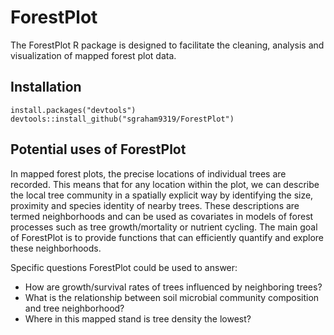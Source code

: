 # ForestPlot

The ForestPlot R package is designed to facilitate the cleaning, analysis and
visualization of mapped forest plot data.

## Installation

```
install.packages("devtools")
devtools::install_github("sgraham9319/ForestPlot")
```

## Potential uses of ForestPlot

In mapped forest plots, the precise locations of individual trees are recorded.
This means that for any location within the plot, we can describe the local tree
community in a spatially explicit way by identifying the size, proximity and 
species identity of nearby trees. These descriptions are termed neighborhoods
and can be used as covariates in models of forest processes such as tree
growth/mortality or nutrient cycling. The main goal of ForestPlot is to provide
functions that can efficiently quantify and explore these neighborhoods. 

Specific questions ForestPlot could be used to answer:

* How are growth/survival rates of trees influenced by neighboring trees?
* What is the relationship between soil microbial community composition and
tree neighborhood?
* Where in this mapped stand is tree density the lowest?